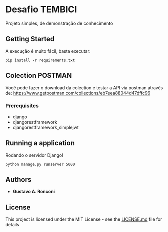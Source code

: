 # Desafio TEMBICI

Projeto simples, de demonstração de conhecimento

## Getting Started

A execução é muito fácil, basta executar:

```
pip install -r requirements.txt
```

## Colection POSTMAN

Você pode fazer o download da colection e testar a API via postman através de:
https://www.getpostman.com/collections/eb7eea88044d47dffc96

### Prerequisites

* django
* djangorestframework
* djangorestframework_simplejwt

## Running a application

Rodando o servidor Django! 

```
python manage.py runserver 5000 
```


## Authors

* **Gustavo A. Ronconi**

## License

This project is licensed under the MIT License - see the [LICENSE.md](LICENSE.md) file for details